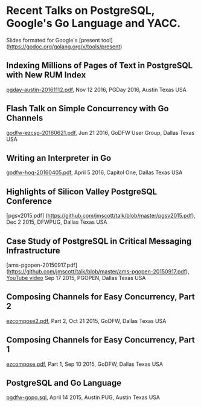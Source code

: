 # Recent Talks on PostgreSQL, Google's Go Language and YACC.
 Slides formated for Google's
 [present tool] (https://godoc.org/golang.org/x/tools/present)

## Indexing Millions of Pages of Text in PostgreSQL with New RUM Index
 [pgday-austin-20161112.pdf](https://github.com/jmscott/talk/blob/master/pgday-austin-20161112.pdf), Nov 12 2016, PGDay 2016, Austin Texas USA

## Flash Talk on Simple Concurrency with Go Channels
 [godfw-ezcsp-20160621.pdf](https://github.com/jmscott/talk/blob/master/godfw-ezcsp-20160621.pdf), Jun 21 2016, GoDFW User Group, Dallas Texas USA

## Writing an Interpreter in Go
 [godfw-hoq-20160405.pdf](https://github.com/jmscott/talk/blob/master/godfw-hoq-20160405.pdf), April 5 2016, Capitol One, Dallas Texas USA

## Highlights of Silicon Valley PostgreSQL Conference
 [pgsv2015.pdf] (https://github.com/jmscott/talk/blob/master/pgsv2015.pdf), Dec 2 2015, DFWPUG, Dallas Texas USA

## Case Study of PostgreSQL in Critical Messaging Infrastructure
 [ams-pgopen-20150917.pdf] (https://github.com/jmscott/talk/blob/master/ams-pgopen-20150917.pdf), [YouTube video](https://www.youtube.com/watch?v=tNl9pY4PSyg) Sep 17 2015, PGOPEN, Dallas Texas USA

## Composing Channels for Easy Concurrency, Part 2
 [ezcompose2.pdf](https://github.com/jmscott/talk/blob/master/ezcompose2.pdf), Part 2, Oct 21 2015, GoDFW, Dallas Texas USA

## Composing Channels for Easy Concurrency, Part 1
 [ezcompose.pdf](https://github.com/jmscott/talk/blob/master/ezcompose.pdf), Part 1, Sep 10 2015, GoDFW, Dallas Texas USA
 
## PostgreSQL and Go Language
 [pgdfw-gopq.sql](https://github.com/jmscott/talk/blob/master/pgdfw-gopq.pdf), April 14 2015, Austin PUG, Austin Texas USA
